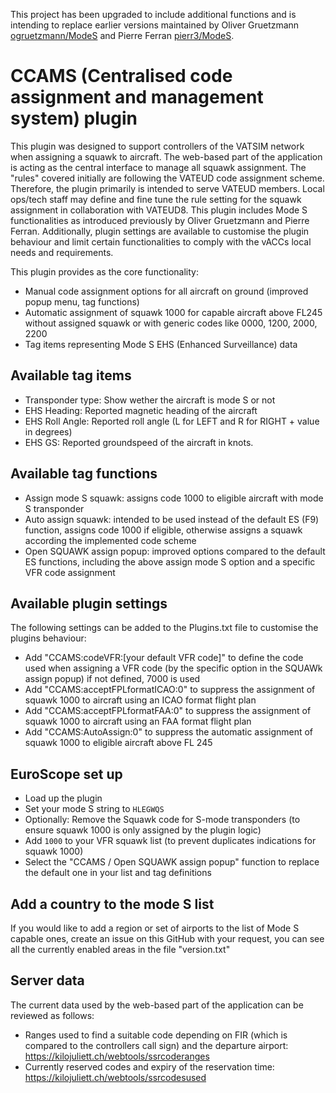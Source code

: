This project has been upgraded to include additional functions and is intending to replace earlier versions maintained by Oliver Gruetzmann [ogruetzmann/ModeS](https://github.com/ogruetzmann/ModeS) and Pierre Ferran [pierr3/ModeS](https://github.com/pierr3/ModeS).

# CCAMS (Centralised code assignment and management system) plugin

This plugin was designed to support controllers of the VATSIM network when assigning a squawk to aircraft. The web-based part of the application is acting as the central interface to manage all squawk assignment. The "rules" covered initially are following the VATEUD code assignment scheme. Therefore, the plugin primarily is intended to serve VATEUD members. Local ops/tech staff may define and fine tune the rule setting for the squawk assignment in collaboration with VATEUD8.
This plugin includes Mode S functionalities as introduced previously by Oliver Gruetzmann and Pierre Ferran. Additionally, plugin settings are available to customise the plugin behaviour and limit certain functionalities to comply with the vACCs local needs and requirements.

This plugin provides as the core functionality:
* Manual code assignment options for all aircraft on ground (improved popup menu, tag functions)
* Automatic assignment of squawk 1000 for capable aircraft above FL245 without assigned squawk or with generic codes like 0000, 1200, 2000, 2200
* Tag items representing Mode S EHS (Enhanced Surveillance) data

## Available tag items
* Transponder type: Show wether the aircraft is mode S or not
* EHS Heading: Reported magnetic heading of the aircraft
* EHS Roll Angle: Reported roll angle (L for LEFT and R for RIGHT + value in degrees)
* EHS GS: Reported groundspeed of the aircraft in knots.

## Available tag functions
* Assign mode S squawk: assigns code 1000 to eligible aircraft with mode S transponder
* Auto assign squawk: intended to be used instead of the default ES (F9) function, assigns code 1000 if eligible, otherwise assigns a squawk according the implemented code scheme
* Open SQUAWK assign popup: improved options compared to the default ES functions, including the above assign mode S option and a specific VFR code assignment

## Available plugin settings
The following settings can be added to the Plugins.txt file to customise the plugins behaviour:
* Add "CCAMS:codeVFR:[your default VFR code]" to define the code used when assigning a VFR code (by the specific option in the SQUAWk assign popup)
  if not defined, 7000 is used
* Add "CCAMS:acceptFPLformatICAO:0" to suppress the assignment of squawk 1000 to aircraft using an ICAO format flight plan
* Add "CCAMS:acceptFPLformatFAA:0" to suppress the assignment of squawk 1000 to aircraft using an FAA format flight plan
* Add "CCAMS:AutoAssign:0" to suppress the automatic assignment of squawk 1000 to eligible aircraft above FL 245

## EuroScope set up
* Load up the plugin
* Set your mode S string to ```HLEGWQS```
* Optionally: Remove the Squawk code for S-mode transponders (to ensure squawk 1000 is only assigned by the plugin logic)
* Add ```1000``` to your VFR squawk list (to prevent duplicates indications for squawk 1000)
* Select the "CCAMS / Open SQUAWK assign popup" function to replace the default one in your list and tag definitions

## Add a country to the mode S list

If you would like to add a region or set of airports to the list of Mode S capable ones, create an issue on this GitHub with your request, you can see all the currently enabled areas in the file "version.txt"

## Server data
The current data used by the web-based part of the application can be reviewed as follows:
* Ranges used to find a suitable code depending on FIR (which is compared to the controllers call sign) and the departure airport: https://kilojuliett.ch/webtools/ssrcoderanges
* Currently reserved codes and expiry of the reservation time: https://kilojuliett.ch/webtools/ssrcodesused
